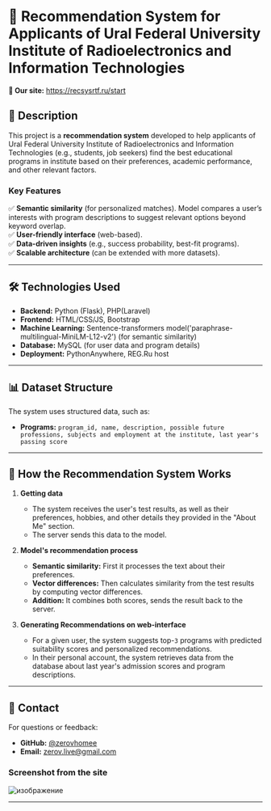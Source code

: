 # 📌 Recommendation System for Applicants of Ural Federal University Institute of Radioelectronics and Information Technologies

**🔗 Our site:** https://recsysrtf.ru/start

## 📝 **Description**  
This project is a **recommendation system** developed to help applicants of Ural Federal University Institute of Radioelectronics and Information Technologies (e.g., students, job seekers) find the best educational programs in institute based on their preferences, academic performance, and other relevant factors.  

### **Key Features**  
✅ **Semantic similarity** (for personalized matches). Model compares a user’s interests with program descriptions to suggest relevant options beyond keyword overlap.  
✅ **User-friendly interface** (web-based).  
✅ **Data-driven insights** (e.g., success probability, best-fit programs).  
✅ **Scalable architecture** (can be extended with more datasets).  

---

## 🛠 **Technologies Used**  
- **Backend:** Python (Flask), PHP(Laravel)  
- **Frontend:** HTML/CSS/JS, Bootstrap
- **Machine Learning:** Sentence-transformers model('paraphrase-multilingual-MiniLM-L12-v2') (for semantic similarity)
- **Database:** MySQL (for user data and program details)  
- **Deployment:** PythonAnywhere, REG.Ru host  

---

## 📊 **Dataset Structure**  
The system uses structured data, such as:   
- **Programs:** `program_id, name, description, possible future professions, subjects and employment at the institute, last year's passing score`  

---

## 🤖 **How the Recommendation System Works**  
1. **Getting data**  
   - The system receives the user's test results, as well as their preferences, hobbies, and other details they provided in the "About Me" section.   
   - The server sends this data to the model.

2. **Model's recommendation process**  
   - **Semantic similarity:** First it processes the text about their preferences.  
   - **Vector differences:** Then calculates similarity from the test results by computing vector differences.
   - **Addition:** It combines both scores, sends the result back to the server.

3. **Generating Recommendations on web-interface**  
   - For a given user, the system suggests top-`3` programs with predicted suitability scores and personalized recommendations.
   - In their personal account, the system retrieves data from the database about last year's admission scores and program descriptions. 

---



## 📧 **Contact**  
For questions or feedback:  
- **GitHub:** [@zerovhomee](https://github.com/zerovhomee)  
- **Email:** zerov.live@gmail.com 


### **Screenshot from the site**  
![изображение](https://github.com/user-attachments/assets/6b9861a5-d0e6-4bc8-83e3-009aee187201)
 

--- 
